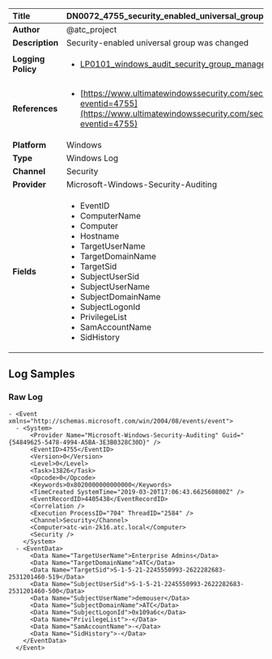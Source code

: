 | Title              | DN0072_4755_security_enabled_universal_group_was_changed       |
|:-------------------|:------------------|
| **Author**         | @atc_project        |
| **Description**    | Security-enabled universal group was changed |
| **Logging Policy** | <ul><li>[LP0101_windows_audit_security_group_management](../Logging_Policies/LP0101_windows_audit_security_group_management.md)</li></ul> |
| **References**     | <ul><li>[https://www.ultimatewindowssecurity.com/securitylog/encyclopedia/event.aspx?eventid=4755](https://www.ultimatewindowssecurity.com/securitylog/encyclopedia/event.aspx?eventid=4755)</li></ul> |
| **Platform**       | Windows    |
| **Type**           | Windows Log        |
| **Channel**        | Security     |
| **Provider**       | Microsoft-Windows-Security-Auditing    |
| **Fields**         | <ul><li>EventID</li><li>ComputerName</li><li>Computer</li><li>Hostname</li><li>TargetUserName</li><li>TargetDomainName</li><li>TargetSid</li><li>SubjectUserSid</li><li>SubjectUserName</li><li>SubjectDomainName</li><li>SubjectLogonId</li><li>PrivilegeList</li><li>SamAccountName</li><li>SidHistory</li></ul> |


## Log Samples

### Raw Log

```
- <Event xmlns="http://schemas.microsoft.com/win/2004/08/events/event">
  - <System>
      <Provider Name="Microsoft-Windows-Security-Auditing" Guid="{54849625-5478-4994-A5BA-3E3B0328C30D}" /> 
      <EventID>4755</EventID> 
      <Version>0</Version> 
      <Level>0</Level> 
      <Task>13826</Task> 
      <Opcode>0</Opcode> 
      <Keywords>0x8020000000000000</Keywords> 
      <TimeCreated SystemTime="2019-03-20T17:06:43.662560800Z" /> 
      <EventRecordID>4405438</EventRecordID> 
      <Correlation /> 
      <Execution ProcessID="704" ThreadID="2584" /> 
      <Channel>Security</Channel> 
      <Computer>atc-win-2k16.atc.local</Computer> 
      <Security /> 
    </System>
  - <EventData>
      <Data Name="TargetUserName">Enterprise Admins</Data> 
      <Data Name="TargetDomainName">ATC</Data> 
      <Data Name="TargetSid">S-1-5-21-2245550993-2622282683-2531201460-519</Data> 
      <Data Name="SubjectUserSid">S-1-5-21-2245550993-2622282683-2531201460-500</Data> 
      <Data Name="SubjectUserName">demouser</Data> 
      <Data Name="SubjectDomainName">ATC</Data> 
      <Data Name="SubjectLogonId">0x109a6c</Data> 
      <Data Name="PrivilegeList">-</Data> 
      <Data Name="SamAccountName">-</Data> 
      <Data Name="SidHistory">-</Data> 
    </EventData>
  </Event>

```





